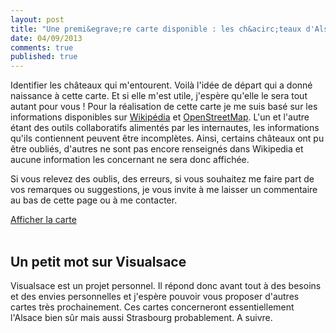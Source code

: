```yaml
---
layout: post
title: "Une premi&egrave;re carte disponible : les ch&acirc;teaux d'Alsace"
date: 04/09/2013
comments: true
published: true
---
```

Identifier les châteaux qui m'entourent. Voilà l'idée de départ qui a donné naissance à cette carte. Et si elle m'est utile, j'espère qu'elle le sera tout autant pour vous ! Pour la réalisation de cette carte je me suis basé sur les informations disponibles sur [Wikipédia](http://www.wikipedia.org/ "Wikipédia") et [OpenStreetMap](http://www.openstreetmap.org/ "OpenStreetMap"). L'un et l'autre étant des outils collaboratifs alimentés par les internautes, les informations qu'ils contiennent peuvent être incomplètes.
Ainsi, certains châteaux ont pu être oubliés, d'autres ne sont pas encore renseignés dans Wikipedia et aucune information les concernant ne sera donc affichée. 

Si vous relevez des oublis, des erreurs, si vous souhaitez me faire part de vos remarques ou suggestions, je vous invite à me laisser un commentaire au bas de cette page ou à me contacter.

<div class="bouton"><a href="../../../../carte-chateaux-alsace/">Afficher la carte</a></div>

<br/>

## Un petit mot sur Visualsace
Visualsace est un projet personnel. Il répond donc avant tout à des besoins et des envies personnelles et j'espère pouvoir vous proposer d'autres cartes très prochainement. Ces cartes concerneront essentiellement l'Alsace bien sûr mais aussi Strasbourg probablement. A suivre.
